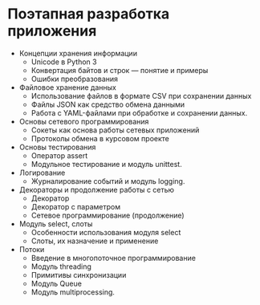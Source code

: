 # Поэтапная разработка приложения

* Концепции хранения информации
  + Unicode в Python 3
  + Конвертация байтов и строк — понятие и примеры
  + Ошибки преобразования
* Файловое хранение данных
  + Использование файлов в формате CSV при сохранении данных
  + Файлы JSON как средство обмена данными
  + Работа с YAML-файлами при обработке и сохранении данных.
* Основы сетевого программирования
  + Сокеты как основа работы сетевых приложений
  + Протоколы обмена в курсовом проекте
* Основы тестирования
  + Оператор assert
  + Модульное тестирование и модуль unittest.
* Логирование
  + Журналирование событий и модуль logging.
* Декораторы и продолжение работы с сетью
  + Декоратор
  + Декоратор с параметром
  + Сетевое программирование (продолжение)
* Модуль select, слоты
  + Особенности использования модуля select
  + Слоты, их назначение и применение
* Потоки
  + Введение в многопоточное программирование
  + Модуль threading
  + Примитивы синхронизации
  + Модуль Queue
  + Модуль multiprocessing.

